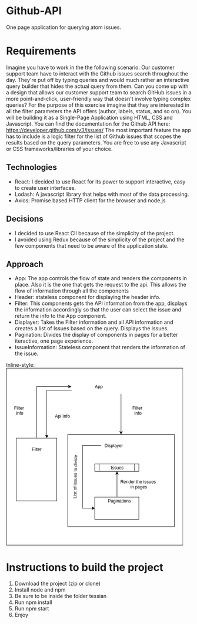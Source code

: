 # Github-API
One page application for querying atom issues.

# Requirements
Imagine you have to work in the the following scenario:
Our customer support team have to interact with the Github issues search throughout the day. 
They're put off by typing queries and would much rather an interactive query builder that hides the actual query from them.
Can you come up with a design that allows our customer support team to search GitHub issues in a more point-and-click, user-friendly way that doesn't involve typing complex queries?
For the purpose of this exercise imagine that they are interested in all the filter parameters the API offers (author, labels, status, and so on).
You will be building it as a Single-Page Application using HTML, CSS and Javascript. You can find the documentation for the Github API here: https://developer.github.com/v3/issues/
The most important feature the app has to include is a logic filter for the list of Github issues that scopes the results based on the query parameters.
You are free to use any Javascript or CSS frameworks/libraries of your choice.

## Technologies
- React: I decided to use React for its power to support interactive, easy to create user interfaces.
- Lodash: A javascript library that helps with most of the data processing.
- Axios: Promise based HTTP client for the browser and node.js

## Decisions
- I decided to use React ClI because of the simplicity of the project.
- I avoided using Redux because of the simplicity of the project and the few components that need to be aware of the 
application state.

## Approach
- App: The app controls the flow of state and renders the components in place. Also it is the one that gets the request 
  to the api. This allows the flow of information through all the components
- Header: stateless component for displaying the header info.
- Filter: This components gets the API information from the app, displays the information accordingly so that the user
  can select the issue and return the info to the App component.
- Displayer: Takes the Filter information and all API information and creates a list of Issues based on the query. Displays
  the issues.
- Pagination: Divides the display of components in pages for a better iteractive, one page experience.
- IssueInformation: Stateless component that renders the information of the issue.

Inline-style: 
![alt text](https://github.com/edgardo5gtz/Github-API/blob/master/TessianAppDiagram.png "Information Flow")

# Instructions to build the project
1. Download the project (zip or clone)
2. Install node and npm
3. Be sure to be inside the folder tessian
4. Run npm install
5. Run npm start
6. Enjoy

